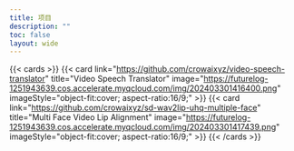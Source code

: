 ```yaml
---
title: 项目
description: ""
toc: false
layout: wide
---
```



{{< cards >}}
  {{< card link="https://github.com/crowaixyz/video-speech-translator" title="Video Speech Translator" image="https://futurelog-1251943639.cos.accelerate.myqcloud.com/img/202403301416400.png"  imageStyle="object-fit:cover; aspect-ratio:16/9;" >}}
  {{< card link="https://github.com/crowaixyz/sd-wav2lip-uhq-multiple-face" title="Multi Face Video Lip Alignment" image="https://futurelog-1251943639.cos.accelerate.myqcloud.com/img/202403301417439.png" imageStyle="object-fit:cover; aspect-ratio:16/9;" >}}
{{< /cards >}}